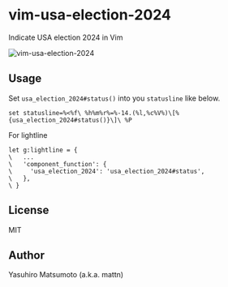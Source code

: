 # vim-usa-election-2024

Indicate USA election 2024 in Vim

![vim-usa-election-2024](https://raw.githubusercontent.com/mattn/vim-usa_election_2024/main/misc/screenshot.png)

## Usage

Set `usa_election_2024#status()` into you `statusline` like below.

```vim
set statusline=%<%f\ %h%m%r%=%-14.(%l,%c%V%)\[%{usa_election_2024#status()}\]\ %P
```

For lightline

```vim
let g:lightline = {
\   ...
\   'component_function': {
\     'usa_election_2024': 'usa_election_2024#status',
\   },
\ }
```

## License

MIT

## Author

Yasuhiro Matsumoto (a.k.a. mattn)
